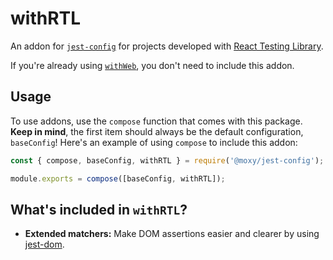 # withRTL

An addon for [`jest-config`](https://www.github.com/moxystudio/jest-config) for projects developed with [React Testing Library](https://github.com/testing-library/react-testing-library).

If you're already using [`withWeb`](../with-web/), you don't need to include this addon.

## Usage

To use addons, use the `compose` function that comes with this package. **Keep in mind**, the first item should always be the default configuration, `baseConfig`! Here's an example of using `compose` to include this addon:

```js
const { compose, baseConfig, withRTL } = require('@moxy/jest-config');

module.exports = compose([baseConfig, withRTL]);
```

## What's included in `withRTL`?

- **Extended matchers:** Make DOM assertions easier and clearer by using [jest-dom](https://github.com/testing-library/jest-dom).
